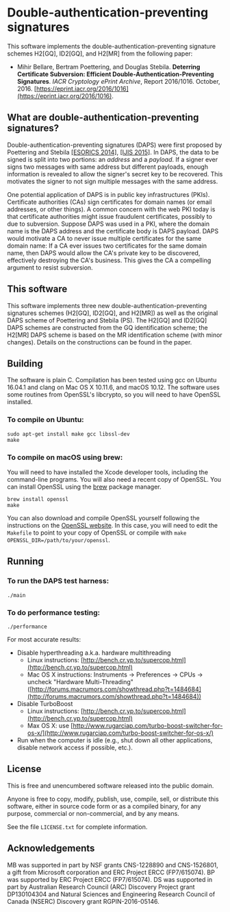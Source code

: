 Double-authentication-preventing signatures
===========================================

This software implements the double-authentication-preventing signature schemes H2[GQ], ID2[GQ], and H2[MR] from the following paper:

- Mihir Bellare, Bertram Poettering, and Douglas Stebila. **Deterring Certificate Subversion: Efficient Double-Authentication-Preventing Signatures**. *IACR Cryptology ePrint Archive*, Report 2016/1016. October, 2016.  [https://eprint.iacr.org/2016/1016](https://eprint.iacr.org/2016/1016).

What are double-authentication-preventing signatures?
-----------------------------------------------------

Double-authentication-preventing signatures (DAPS) were first proposed by Poettering and Stebila [[ESORICS 2014]](https://www.douglas.stebila.ca/research/papers/ESORICS-PoeSte14/), [[IJIS 2015]](https://www.douglas.stebila.ca/research/papers/IJIS-PoeSte15/).    In DAPS, the data to be signed is split into two portions: an *address* and a *payload*.  If a signer ever signs two messages with same address but different payloads, enough information is revealed to allow the signer's secret key to be recovered.  This motivates the signer to not sign multiple messages with the same address.

One potential application of DAPS is in public key infrastructures (PKIs).  Certificate authorities (CAs) sign certificates for domain names (or email addresses, or other things).  A common concern with the web PKI today is that certificate authorities might issue fraudulent certificates, possibly to due to subversion.  Suppose DAPS was used in a PKI, where the domain name is the DAPS address and the certificate body is DAPS payload.  DAPS would motivate a CA to never issue multiple certificates for the same domain name: If a CA ever issues two certificates for the same domain name, then DAPS would allow the CA's private key to be discovered, effectively destroying the CA's business.  This gives the CA a compelling argument to resist subversion.

This software
-------------

This software implements three new double-authentication-preventing signatures schemes (H2[GQ], ID2[GQ], and H2[MR]) as well as the original DAPS scheme of Poettering and Stebila (PS).  The H2[GQ] and ID2[GQ] DAPS schemes are constructed from the GQ identification scheme; the H2[MR] DAPS scheme is based on the MR identification scheme (with minor changes).  Details on the constructions can be found in the paper.

Building
--------

The software is plain C.  Compilation has been tested using gcc on Ubuntu 16.04.1 and clang on Mac OS X 10.11.6, and macOS 10.12.  The software uses some routines from OpenSSL's libcrypto, so you will need to have OpenSSL installed.

### To compile on Ubuntu:

	sudo apt-get install make gcc libssl-dev
	make

### To compile on macOS using brew:

You will need to have installed the Xcode developer tools, including the command-line programs.  You will also need a recent copy of OpenSSL.  You can install OpenSSL using the [brew](http://brew.sh) package manager.

	brew install openssl
	make
	
You can also download and compile OpenSSL yourself following the instructions on the [OpenSSL website](https://www.openssl.org/).  In this case, you will need to edit the `Makefile` to point to your copy of OpenSSL or compile with `make OPENSSL_DIR=/path/to/your/openssl`.

Running
-------

### To run the DAPS test harness:

	./main

### To do performance testing:

	./performance

For most accurate results:

- Disable hyperthreading a.k.a. hardware multithreading
	- Linux instructions: [http://bench.cr.yp.to/supercop.html](http://bench.cr.yp.to/supercop.html)
	- Mac OS X instructions: Instruments → Preferences → CPUs → uncheck "Hardware Multi-Threading" ([http://forums.macrumors.com/showthread.php?t=1484684](http://forums.macrumors.com/showthread.php?t=1484684))
- Disable TurboBoost
	- Linux instructions: [http://bench.cr.yp.to/supercop.html](http://bench.cr.yp.to/supercop.html)
	- Max OS X: use [http://www.rugarciap.com/turbo-boost-switcher-for-os-x/](http://www.rugarciap.com/turbo-boost-switcher-for-os-x/)
- Run when the computer is idle (e.g., shut down all other applications, disable network access if possible, etc.).

License
-------

This is free and unencumbered software released into the public domain.

Anyone is free to copy, modify, publish, use, compile, sell, or distribute this software, either in source code form or as a compiled binary, for any purpose, commercial or non-commercial, and by any means.

See the file `LICENSE.txt` for complete information.

Acknowledgements
----------------

MB was supported in part by NSF grants CNS-1228890 and CNS-1526801, a gift from Microsoft corporation and ERC Project ERCC (FP7/615074). BP was supported by ERC Project ERCC (FP7/615074).  DS was supported in part by Australian Research Council (ARC) Discovery Project grant DP130104304 and Natural Sciences and Engineering Research Council of Canada (NSERC) Discovery grant RGPIN-2016-05146.
